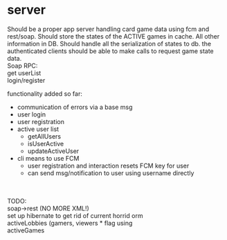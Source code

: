 # server
Should be a proper app server handling card game data using fcm and rest/soap. Should store the states of the ACTIVE games in cache. All other information in DB. Should handle all the serialization of states to db.
the authenticated clients should be able to make calls to request game state data.
<br>
Soap RPC:<br>
get userList<br>
login/register<br>

functionality added so far:<br>
 * communication of errors via a base msg<br>
 * user login<br>
 * user registration<br>
 * active user list<br>
   * getAllUsers<br>
   * isUserActive<br>
   * updateActiveUser<br>
 * cli means to use FCM<br>
   * user registration and interaction resets FCM key for user<br>
   * can send msg/notification to user using username directly

<br><br>
TODO:<br>
soap->rest (NO MORE XML!)<br>
set up hibernate to get rid of current horrid orm<br>
activeLobbies (gamers, viewers * flag using<br>
activeGames<br>


